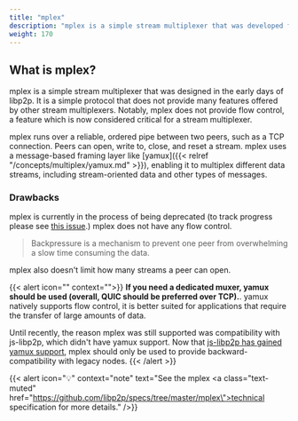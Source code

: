 ```yaml
---
title: "mplex"
description: "mplex is a simple stream multiplexer that was developed for libp2p."
weight: 170
---
```


## What is mplex?

mplex is a simple stream multiplexer that was designed in the early days of libp2p.
It is a simple protocol that does not provide many features offered by other
stream multiplexers. Notably, mplex does not provide flow control, a feature which
is now considered critical for a stream multiplexer.

mplex runs over a reliable, ordered pipe between two peers, such as a TCP connection.
Peers can open, write to, close, and reset a stream. mplex uses a message-based framing
layer like [yamux]({{< relref "/concepts/multiplex/yamux.md" >}}), enabling it to multiplex different
data streams, including stream-oriented data and other types of messages.

### Drawbacks

mplex is currently in the process of being deprecated (to track progress please see [this issue](https://github.com/libp2p/specs/issues/553).)
mplex does not have any flow control.
> Backpressure is a mechanism to prevent one peer from overwhelming a slow time consuming the data.

mplex also doesn't limit how many streams a peer can open.

{{< alert icon="" context="">}}
**If you need a dedicated muxer, yamux should be used (overall, QUIC should be preferred over TCP).**. yamux natively supports flow control, it is better suited for applications that require the transfer of large amounts of data.


Until recently, the reason mplex was still supported was compatibility with js-libp2p,
which didn't have yamux support.
Now that
[js-libp2p has gained yamux support](https://github.com/ChainSafe/js-libp2p-yamux/releases/tag/v1.0.0),
mplex should only be used to provide backward-compatibility with legacy nodes.
{{< /alert >}}

{{< alert icon="💡" context="note" text="See the mplex <a class=\"text-muted\" href=\"https://github.com/libp2p/specs/tree/master/mplex\">technical specification</a> for more details." />}}
